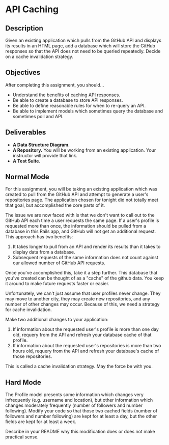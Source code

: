 # API Caching

## Description

Given an existing application which pulls from the GitHub API and displays its results in an HTML page, add a database which will store the GitHub responses so that the API does not need to be queried repeatedly.  Decide on a cache invalidation strategy.

## Objectives

After completing this assignment, you should...

* Understand the benefits of caching API responses.
* Be able to create a database to store API responses.
* Be able to define reasonable rules for when to re-query an API.
* Be able to implement models which sometimes query the database and sometimes poll and API.

## Deliverables

* **A Data Structure Diagram.**
* **A Repository.** You will be working from an existing application.  Your instructor will provide that link.
* **A Test Suite.**

## Normal Mode

For this assignment, you will be taking an existing application which was created to pull from the GitHub API and attempt to generate a user's repositories page.  The application chosen for tonight did not totally meet that goal, but accomplished the core parts of it.

The issue we are now faced with is that we don't want to call out to the GitHub API each time a user requests the same page.  If a user's profile is requested more than once, the information should be pulled from a database in this Rails app, and GitHub will not get an additional request.  This approach has two benefits:

1. It takes longer to pull from an API and render its results than it takes to display data from a database.
2. Subsequent requests of the same information does not count against our allowed number of GitHub API requests.

Once you've accomplished this, take it a step further.  This database that you've created can be thought of as a "cache" of the github data.  You keep it around to make future requests faster or easier.

Unfortunately, we can't just assume that user profiles never change.  They may move to another city, they may create new repositories, and any number of other changes may occur.  Because of this, we need a strategy for cache invalidation.

Make two additional changes to your application:

1. If information about the requested user's profile is more than one day old, requery from the API and refresh your database cache of that profile.
2. If information about the requested user's repositories is more than two hours old, requery from the API and refresh your database's cache of those repositories.

This is called a cache invalidation strategy.  May the force be with you.

## Hard Mode

The Profile model presents some information which changes very infrequently (e.g. username and location), but other information which changes moderately frequently (number of followers and number following).  Modify your code so that those two cached fields (number of followers and number following) are kept for at least a day, but the other fields are kept for at least a week.

Describe in your README why this modification does or does not make practical sense.
